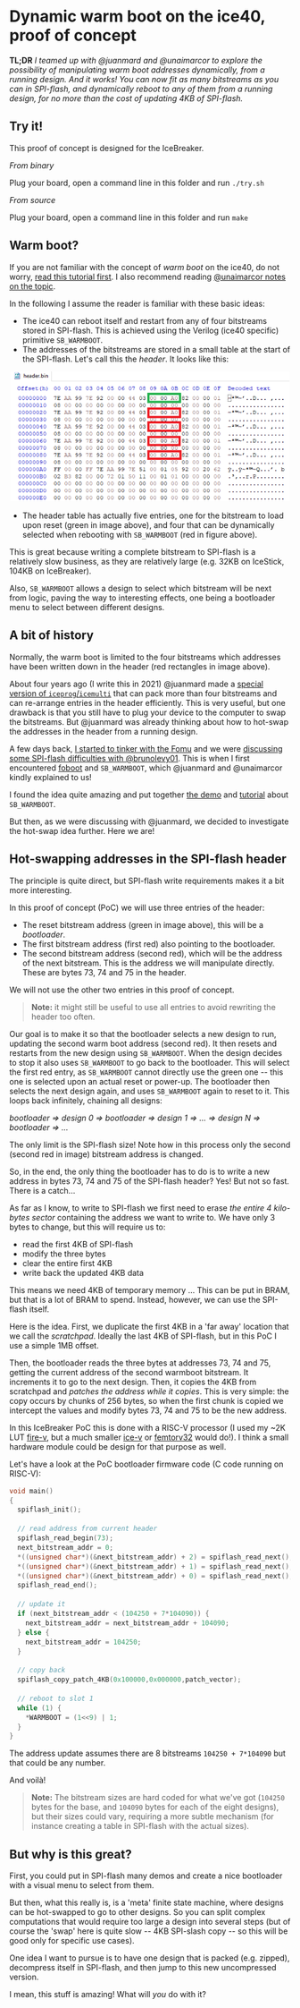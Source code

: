 # Dynamic warm boot on the ice40, proof of concept

**TL;DR** *I teamed up with @juanmard and @unaimarcor to explore the possibility of manipulating warm boot addresses dynamically, from a running design. And it works! You can now fit as many bitstreams as you can in SPI-flash, and dynamically reboot to any of them from a running design, for no more than the cost of updating 4KB of SPI-flash.*

## Try it!

This proof of concept is designed for the IceBreaker. 

*From binary*

Plug your board, open a command line in this folder and run `./try.sh`

*From source*

Plug your board, open a command line in this folder and run `make`

## Warm boot?

If you are not familiar with the concept of *warm boot* on the ice40, do not worry, [read this tutorial first](../ice40-warmboot/README.md). I also recommend reading [@unaimarcor notes on the topic](https://umarcor.github.io/warmboot/).  

In the following I assume the reader is familiar with these basic ideas: 
- The ice40 can reboot itself and restart from any of four bitstreams stored in SPI-flash. This is achieved using the Verilog (ice40 specific) primitive `SB_WARMBOOT`.
- The addresses of the bitstreams are stored in a small table at the start of the SPI-flash. Let's call this the *header*. It looks like this:
<p align="center">
  <img width="500" src="header.png">
</p>

- The header table has actually five entries, one for the bitstream to load upon reset (green in image above), and four that can be dynamically selected when rebooting with `SB_WARMBOOT` (red in figure above).

This is great because writing a complete bitstream to SPI-flash is a relatively slow business, as they are relatively large (e.g. 32KB on IceStick, 104KB on IceBreaker). 

Also, `SB_WARMBOOT` allows a design to select which bitstream will be next from logic, paving the way to interesting effects, one being a bootloader menu to select between different designs.

## A bit of history

Normally, the warm boot is limited to the four bitstreams which addresses have been written down in the header (red rectangles in image above).

About four years ago (I write this in 2021) @juanmard made a [special version of `iceprog`/`icemulti`](https://github.com/juanmard/icestorm/) that can pack more than four bitstreams and can re-arrange entries in the header efficiently. This is very useful, but one drawback is that you still have to plug your device to the computer to swap the bitstreams. But @juanmard was already thinking about how to hot-swap the addresses in the header from a running design.

A few days back, [I started to tinker with the Fomu](https://twitter.com/sylefeb/status/1387884320359165956) and we were [discussing some SPI-flash difficulties with @brunolevy01](https://twitter.com/sylefeb/status/1388038336300920833). This is when I first encountered [foboot](https://github.com/im-tomu/foboot) and `SB_WARMBOOT`, which @juanmard and @unaimarcor kindly explained to us!

I found the idea quite amazing and put together [the demo](https://twitter.com/sylefeb/status/1388586566591913985) and [tutorial](../ice40-warmboot/README.md) about `SB_WARMBOOT`. 

But then, as we were discussing with @juanmard, we decided to investigate the hot-swap idea further. Here we are!

## Hot-swapping addresses in the SPI-flash header

The principle is quite direct, but SPI-flash write requirements makes it a bit more interesting. 

In this proof of concept (PoC) we will use three entries of the header:
- The reset bitstream address (green in image above), this will be a *bootloader*.
- The first bitstream address (first red) also pointing to the bootloader.
- The second bitstream address (second red), which will be the address of the next bitstream. This is the address we will manipulate directly. These are bytes 73, 74 and 75 in the header.

We will not use the other two entries in this proof of concept.

> **Note:** it might still be useful to use all entries to avoid rewriting the header too often.

Our goal is to make it so that the bootloader selects a new design to run, updating the second warm boot address (second red). It then resets and restarts from the new design using `SB_WARMBOOT`. When the design decides to stop it also uses `SB_WARMBOOT` to go back to the bootloader. This will select the first red entry, as `SB_WARMBOOT` cannot directly use the green one -- this one is selected upon an actual reset or power-up. 
The bootloader then selects the next design again, and uses `SB_WARMBOOT` again to reset to it. This loops back infinitely, chaining all designs:

*bootloader => design 0 => bootloader => design 1 => ... => design N => bootloader => ...*

The only limit is the SPI-flash size! 
Note how in this process only the second (second red in image) bitstream address is changed.

So, in the end, the only thing the bootloader has to do is to write a new address in bytes 73, 74 and 75 of the SPI-flash header? Yes! But not so fast. There is a catch... 

As far as I know, to write to SPI-flash we first need to erase *the entire 4 kilo-bytes sector* containing the address we want to write to. We have only 3 bytes to change, but this will require us to:
- read the first 4KB of SPI-flash
- modify the three bytes
- clear the entire first 4KB
- write back the updated 4KB data

This means we need 4KB of temporary memory ... This can be put in BRAM, but that is a lot of BRAM to spend. Instead, however, we can use the SPI-flash itself. 

Here is the idea. First, we duplicate the first 4KB in a 'far away' location that we call the *scratchpad*. Ideally the last 4KB of SPI-flash, but in this PoC I use a simple 1MB offset.

Then, the bootloader reads the three bytes at addresses 73, 74 and 75, getting the current address of the second warmboot bitstream. It increments it to go to the next design. 
Then, it copies the 4KB from scratchpad and *patches the address while it copies*. This is very simple: the copy occurs by chunks of 256 bytes, so when the first chunk is copied we intercept the values and modify bytes 73, 74 and 75 to be the new address.

In this IceBreaker PoC this is done with a RISC-V processor (I used my ~2K LUT [fire-v](../fire-v/README.md), but a much smaller [ice-v](../ice-v/README.md) or  [femtorv32](https://github.com/BrunoLevy/learn-fpga/blob/master/FemtoRV/TUTORIALS/DESIGN/FemtoRV32.md) would do!). I think a small hardware module could be design for that purpose as well.

Let's have a look at the PoC bootloader firmware code (C code running on RISC-V):

```c
void main()
{
  spiflash_init();

  // read address from current header
  spiflash_read_begin(73);
  next_bitstream_addr = 0;
  *((unsigned char*)(&next_bitstream_addr) + 2) = spiflash_read_next();
  *((unsigned char*)(&next_bitstream_addr) + 1) = spiflash_read_next();
  *((unsigned char*)(&next_bitstream_addr) + 0) = spiflash_read_next();
  spiflash_read_end();

  // update it
  if (next_bitstream_addr < (104250 + 7*104090)) {
    next_bitstream_addr = next_bitstream_addr + 104090;
  } else {
  	next_bitstream_addr = 104250;
  }
	
  // copy back
  spiflash_copy_patch_4KB(0x100000,0x000000,patch_vector); 
  
  // reboot to slot 1  
  while (1) {
  	*WARMBOOT = (1<<9) | 1;
  }
}
```

The address update assumes there are 8 bitstreams `104250 + 7*104090` but that could be any number. 

And voilà!

> **Note:** The bitstream sizes are hard coded for what we've got (`104250` bytes for the base, and `104090` bytes for each of the eight designs), but their sizes could vary, requiring a more subtle mechanism (for instance creating a table in SPI-flash with the actual sizes).

## But why is this great?

First, you could put in SPI-flash many demos and create a nice bootloader with a visual menu to select from them.

But then, what this really is, is a 'meta' finite state machine, where designs can be hot-swapped to go to other designs. So you can split complex computations that would require too large a design into several steps (but of course the 'swap' here is quite slow -- 4KB SPI-slash copy -- so this will be good only for specific use cases).

One idea I want to pursue is to have one design that is packed (e.g. zipped), decompress itself in SPI-flash, and then jump to this new uncompressed version.

I mean, this stuff is amazing! What will *you* do with it?
